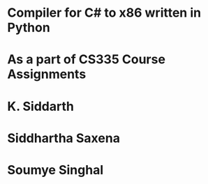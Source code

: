 # Compiler for C# to x86 written in Python
# As a part of CS335 Course Assignments
# K. Siddarth
# Siddhartha Saxena
# Soumye Singhal


